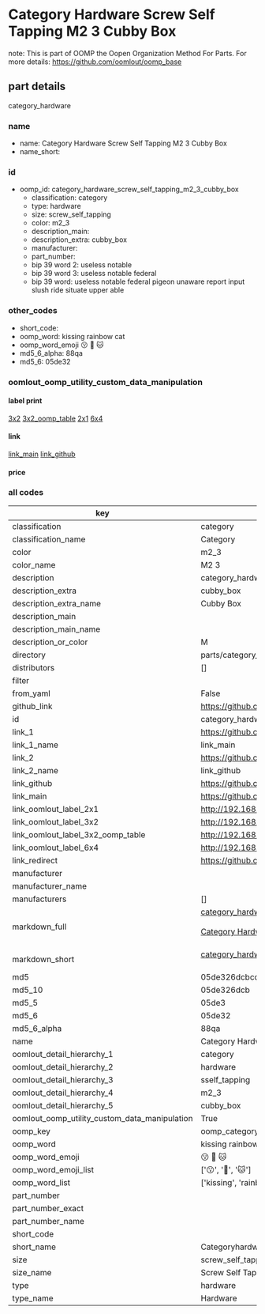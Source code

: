 # Category Hardware Screw Self Tapping M2 3 Cubby Box  

note: This is part of OOMP the Oopen Organization Method For Parts. For more details: https://github.com/oomlout/oomp_base

##  part details
  



category_hardware



### name
* name: Category Hardware Screw Self Tapping M2 3 Cubby Box
* name_short: 
### id
* oomp_id: category_hardware_screw_self_tapping_m2_3_cubby_box
  * classification: category
  * type: hardware
  * size: screw_self_tapping
  * color: m2_3
  * description_main: 
  * description_extra: cubby_box
  * manufacturer: 
  * part_number: 
  * bip 39 word 2: useless notable
  * bip 39 word 3: useless notable federal
  * bip 39 word: useless notable federal pigeon unaware report input slush ride situate upper able

### other_codes
* short_code: 
* oomp_word: kissing rainbow cat
* oomp_word_emoji :kissing: :rainbow: :cat:
* md5_6_alpha: 88qa
* md5_6: 05de32






### oomlout_oomp_utility_custom_data_manipulation
#### label print
[3x2](http://192.168.1.245:1112/?label=oomp%2088qa)
[3x2_oomp_table](http://192.168.1.108:1112/?label=oomp%2088qa)
[2x1](http://192.168.1.242:1112/?label=oomp%2088qa)
[6x4](http://192.168.1.55:1112/?label=oomp%2088qa)    

#### link

[link_main](https://github.com/oomlout/oomlout_oomp_version_1_messy/tree/main/parts/category_hardware_screw_self_tapping_m2_3_cubby_box) [link_github](https://github.com/oomlout/oomlout_oomp_version_1_messy/tree/main/parts/category_hardware_screw_self_tapping_m2_3_cubby_box)                             

#### price







### all codes 
| key | value |  
| --- | --- |  
| classification | category |  
| classification_name | Category |  
| color | m2_3 |  
| color_name | M2 3 |  
| description | category_hardware |  
| description_extra | cubby_box |  
| description_extra_name | Cubby Box |  
| description_main |  |  
| description_main_name |  |  
| description_or_color | M  |  
| directory | parts/category_hardware_screw_self_tapping_m2_3_cubby_box |  
| distributors | [] |  
| filter |  |  
| from_yaml | False |  
| github_link | https://github.com/oomlout/oomlout_oomp_part_src/tree/main/parts/category_hardware_screw_self_tapping_m2_3_cubby_box |  
| id | category_hardware_screw_self_tapping_m2_3_cubby_box |  
| link_1 | https://github.com/oomlout/oomlout_oomp_version_1_messy/tree/main/parts/category_hardware_screw_self_tapping_m2_3_cubby_box |  
| link_1_name | link_main |  
| link_2 | https://github.com/oomlout/oomlout_oomp_version_1_messy/tree/main/parts/category_hardware_screw_self_tapping_m2_3_cubby_box |  
| link_2_name | link_github |  
| link_github | https://github.com/oomlout/oomlout_oomp_version_1_messy/tree/main/parts/category_hardware_screw_self_tapping_m2_3_cubby_box |  
| link_main | https://github.com/oomlout/oomlout_oomp_version_1_messy/tree/main/parts/category_hardware_screw_self_tapping_m2_3_cubby_box |  
| link_oomlout_label_2x1 | http://192.168.1.242:1112/?label=oomp%2088qa |  
| link_oomlout_label_3x2 | http://192.168.1.245:1112/?label=oomp%2088qa |  
| link_oomlout_label_3x2_oomp_table | http://192.168.1.108:1112/?label=oomp%2088qa |  
| link_oomlout_label_6x4 | http://192.168.1.55:1112/?label=oomp%2088qa |  
| link_redirect | https://github.com/oomlout/oomlout_oomp_version_1_messy/tree/main/parts/category_hardware_screw_self_tapping_m2_3_cubby_box |  
| manufacturer |  |  
| manufacturer_name |  |  
| manufacturers | [] |  
| markdown_full | [category_hardware_screw_self_tapping_m2_3_cubby_box](none)<br>[](none)<br>[Category Hardware Screw Self Tapping M2 3 Cubby Box](none)<br><br> |  
| markdown_short | [category_hardware_screw_self_tapping_m2_3_cubby_box](none)<br><br> |  
| md5 | 05de326dcbcc4e96dbf63a4aa8e5a780 |  
| md5_10 | 05de326dcb |  
| md5_5 | 05de3 |  
| md5_6 | 05de32 |  
| md5_6_alpha | 88qa |  
| name | Category Hardware Screw Self Tapping M2 3 Cubby Box |  
| oomlout_detail_hierarchy_1 | category |  
| oomlout_detail_hierarchy_2 | hardware |  
| oomlout_detail_hierarchy_3 | sself_tapping |  
| oomlout_detail_hierarchy_4 | m2_3 |  
| oomlout_detail_hierarchy_5 | cubby_box |  
| oomlout_oomp_utility_custom_data_manipulation | True |  
| oomp_key | oomp_category_hardware_screw_self_tapping_m2_3_cubby_box |  
| oomp_word | kissing rainbow cat |  
| oomp_word_emoji | :kissing: :rainbow: :cat: |  
| oomp_word_emoji_list | [':kissing:', ':rainbow:', ':cat:'] |  
| oomp_word_list | ['kissing', 'rainbow', 'cat'] |  
| part_number |  |  
| part_number_exact |  |  
| part_number_name |  |  
| short_code |  |  
| short_name | Categoryhardware |  
| size | screw_self_tapping |  
| size_name | Screw Self Tapping |  
| type | hardware |  
| type_name | Hardware |  
